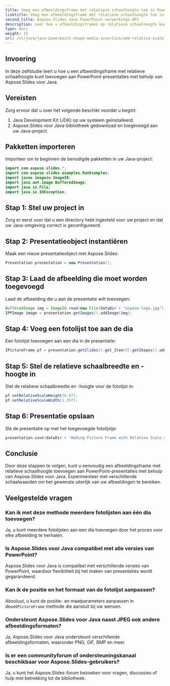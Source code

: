 ```yaml
---
title: Voeg een afbeeldingsframe met relatieve schaalhoogte toe in PowerPoint
linktitle: Voeg een afbeeldingsframe met relatieve schaalhoogte toe in PowerPoint
second_title: Aspose.Slides Java PowerPoint-verwerkings-API
description: Leer hoe u afbeeldingsframes op relatieve schaalhoogte kunt toevoegen aan PowerPoint-presentaties met behulp van Aspose.Slides voor Java, waardoor uw visuele inhoud wordt verbeterd.
type: docs
weight: 15
url: /nl/java/java-powerpoint-shape-media-insertion/add-relative-scale-height-picture-frame-powerpoint/
---
```

## Invoering
In deze zelfstudie leert u hoe u een afbeeldingsframe met relatieve schaalhoogte kunt toevoegen aan PowerPoint-presentaties met behulp van Aspose.Slides voor Java.
## Vereisten
Zorg ervoor dat u over het volgende beschikt voordat u begint:
1. Java Development Kit (JDK) op uw systeem geïnstalleerd.
2. Aspose.Slides voor Java-bibliotheek gedownload en toegevoegd aan uw Java-project.

## Pakketten importeren
Importeer om te beginnen de benodigde pakketten in uw Java-project:
```java
import com.aspose.slides.*;
import com.aspose.slides.examples.RunExamples;
import javax.imageio.ImageIO;
import java.awt.image.BufferedImage;
import java.io.File;
import java.io.IOException;
```
## Stap 1: Stel uw project in
Zorg er eerst voor dat u een directory hebt ingesteld voor uw project en dat uw Java-omgeving correct is geconfigureerd.
## Stap 2: Presentatieobject instantiëren
Maak een nieuw presentatieobject met Aspose.Slides:
```java
Presentation presentation = new Presentation();
```
## Stap 3: Laad de afbeelding die moet worden toegevoegd
Laad de afbeelding die u aan de presentatie wilt toevoegen:
```java
BufferedImage img = ImageIO.read(new File(dataDir + "aspose-logo.jpg"));
IPPImage image = presentation.getImages().addImage(img);
```
## Stap 4: Voeg een fotolijst toe aan de dia
Een fotolijst toevoegen aan een dia in de presentatie:
```java
IPictureFrame pf = presentation.getSlides().get_Item(0).getShapes().addPictureFrame(ShapeType.Rectangle, 50, 50, 100, 100, image);
```
## Stap 5: Stel de relatieve schaalbreedte en -hoogte in
Stel de relatieve schaalbreedte en -hoogte voor de fotolijst in:
```java
pf.setRelativeScaleHeight(0.8f);
pf.setRelativeScaleWidth(1.35f);
```
## Stap 6: Presentatie opslaan
Sla de presentatie op met het toegevoegde fotolijstje:
```java
presentation.save(dataDir + "Adding Picture Frame with Relative Scale_out.pptx", SaveFormat.Pptx);
```

## Conclusie
Door deze stappen te volgen, kunt u eenvoudig een afbeeldingsframe met relatieve schaalhoogte toevoegen aan PowerPoint-presentaties met behulp van Aspose.Slides voor Java. Experimenteer met verschillende schaalwaarden om het gewenste uiterlijk van uw afbeeldingen te bereiken.

## Veelgestelde vragen
### Kan ik met deze methode meerdere fotolijsten aan één dia toevoegen?
Ja, u kunt meerdere fotolijsten aan een dia toevoegen door het proces voor elke afbeelding te herhalen.
### Is Aspose.Slides voor Java compatibel met alle versies van PowerPoint?
Aspose.Slides voor Java is compatibel met verschillende versies van PowerPoint, waardoor flexibiliteit bij het maken van presentaties wordt gegarandeerd.
### Kan ik de positie en het formaat van de fotolijst aanpassen?
 Absoluut, u kunt de positie- en maatparameters aanpassen in de`addPictureFrame` methode die aansluit bij uw wensen.
### Ondersteunt Aspose.Slides voor Java naast JPEG ook andere afbeeldingsformaten?
Ja, Aspose.Slides voor Java ondersteunt verschillende afbeeldingsformaten, waaronder PNG, GIF, BMP en meer.
### Is er een communityforum of ondersteuningskanaal beschikbaar voor Aspose.Slides-gebruikers?
Ja, u kunt het Aspose.Slides-forum bezoeken voor vragen, discussies of hulp met betrekking tot de bibliotheek.